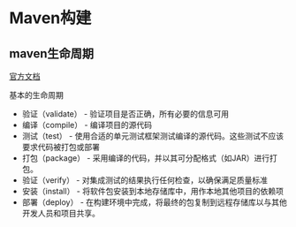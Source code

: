 # Maven构建

## maven生命周期
[官方文档](https://maven.apache.org/guides/introduction/introduction-to-the-lifecycle.html)

基本的生命周期
- 验证（validate） - 验证项目是否正确，所有必要的信息可用
- 编译（compile） - 编译项目的源代码
- 测试（test） - 使用合适的单元测试框架测试编译的源代码。这些测试不应该要求代码被打包或部署
- 打包（package） - 采用编译的代码，并以其可分配格式（如JAR）进行打包。
- 验证（verify） - 对集成测试的结果执行任何检查，以确保满足质量标准
- 安装（install） - 将软件包安装到本地存储库中，用作本地其他项目的依赖项
- 部署（deploy） - 在构建环境中完成，将最终的包复制到远程存储库以与其他开发人员和项目共享。